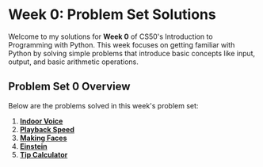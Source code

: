 # Week 0: Problem Set Solutions

Welcome to my solutions for **Week 0** of CS50's Introduction to Programming with Python. 
This week focuses on getting familiar with Python by solving simple problems that 
introduce basic concepts like input, output, and basic arithmetic operations.

## Problem Set 0 Overview

Below are the problems solved in this week's problem set:

1. [**Indoor Voice**](./indoor/)
2. [**Playback Speed**](./playback/)
3. [**Making Faces**](./faces/)
4. [**Einstein**](./einstein/)
5. [**Tip Calculator**](./tip/)
